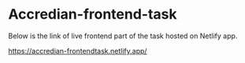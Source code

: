 # Accredian-frontend-task

Below is the link of live frontend part of the task hosted on Netlify app.

https://accredian-frontendtask.netlify.app/
